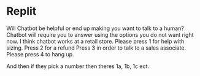 # Replit
Will Chatbot be helpful or end up making you want to talk to a human? 
Chatbot will require you to answer using the options you do not want right now. 
I think chatbot works at a retail store.
Please press 1 for help with sizing. 
Press 2 for a refund
Press 3 in order to talk to a sales associate. 
Please press 4 to hang up. 

And then if they pick a number then theres 1a, 1b, 1c ect. 

